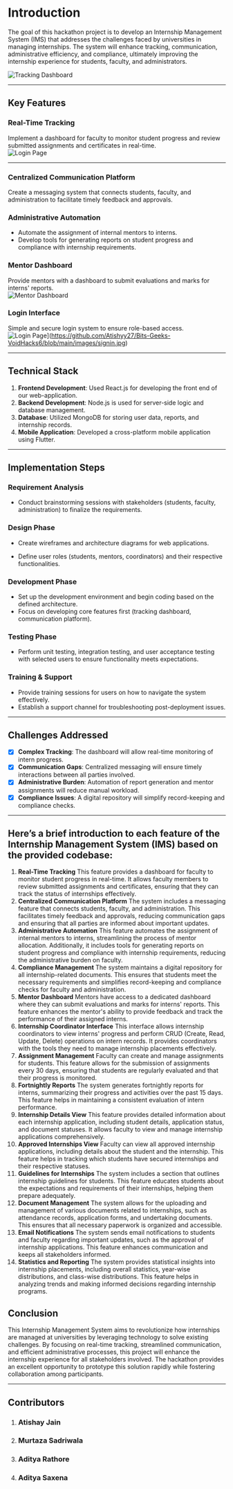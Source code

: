 # **Introduction**

The goal of this hackathon project is to develop an Internship Management System (IMS) that addresses the challenges faced by universities in managing internships. The system will enhance tracking, communication, administrative efficiency, and compliance, ultimately improving the internship experience for students, faculty, and administrators.  

![Tracking Dashboard](https://github.com/Atishyy27/Bits-Geeks-VoidHacks6/blob/main/images/intern_dashboard.jpg) <!-- Add tracking dashboard screenshot -->

---

## **Key Features**  

### **Real-Time Tracking**  

Implement a dashboard for faculty to monitor student progress and review submitted assignments and certificates in real-time.  
![Login Page](https://github.com/Atishyy27/Bits-Geeks-VoidHacks6/blob/main/images/signin.jpg) <!-- Add login page screenshot -->

---
### **Centralized Communication Platform**  

Create a messaging system that connects students, faculty, and administration to facilitate timely feedback and approvals. 

### **Administrative Automation**  

- Automate the assignment of internal mentors to interns.  
- Develop tools for generating reports on student progress and compliance with internship requirements.  

### **Mentor Dashboard**  

Provide mentors with a dashboard to submit evaluations and marks for interns' reports.  
![Mentor Dashboard](https://github.com/Atishyy27/Bits-Geeks-VoidHacks6/blob/main/images/mentor.jpg) <!-- Add mentor dashboard screenshot -->

### **Login Interface**  

Simple and secure login system to ensure role-based access.  
![Login Page]('images\signin.jpg)](https://github.com/Atishyy27/Bits-Geeks-VoidHacks6/blob/main/images/signin.jpg) <!-- Add login page screenshot -->

---

## **Technical Stack**  

1. **Frontend Development**: Used React.js for developing the front end of our web-application.  
2. **Backend Development**: Node.js is used for server-side logic and database management.  
3. **Database**: Utilized MongoDB for storing user data, reports, and internship records.  
4. **Mobile Application**: Developed a cross-platform mobile application using Flutter.  

---

## **Implementation Steps**  

### **Requirement Analysis**  

- Conduct brainstorming sessions with stakeholders (students, faculty, administration) to finalize the requirements.

### **Design Phase**  

- Create wireframes and architecture diagrams for web applications.  

- Define user roles (students, mentors, coordinators) and their respective functionalities.

### **Development Phase**  

- Set up the development environment and begin coding based on the defined architecture.  
- Focus on developing core features first (tracking dashboard, communication platform).

### **Testing Phase**  

- Perform unit testing, integration testing, and user acceptance testing with selected users to ensure functionality meets expectations.

### **Training & Support**  

- Provide training sessions for users on how to navigate the system effectively.  
- Establish a support channel for troubleshooting post-deployment issues.

---

## **Challenges Addressed**  

- [x] **Complex Tracking**: The dashboard will allow real-time monitoring of intern progress.  
- [x] **Communication Gaps**: Centralized messaging will ensure timely interactions between all parties involved.  
- [x] **Administrative Burden**: Automation of report generation and mentor assignments will reduce manual workload.  
- [x] **Compliance Issues**: A digital repository will simplify record-keeping and compliance checks.  

---

## **Here’s a brief introduction to each feature of the Internship Management System (IMS) based on the provided codebase**:
1. **Real-Time Tracking**
This feature provides a dashboard for faculty to monitor student progress in real-time. It allows faculty members to review submitted assignments and certificates, ensuring that they can track the status of internships effectively.
2. **Centralized Communication Platform**
The system includes a messaging feature that connects students, faculty, and administration. This facilitates timely feedback and approvals, reducing communication gaps and ensuring that all parties are informed about important updates.
3. **Administrative Automation**
This feature automates the assignment of internal mentors to interns, streamlining the process of mentor allocation. Additionally, it includes tools for generating reports on student progress and compliance with internship requirements, reducing the administrative burden on faculty.
4. **Compliance Management**
The system maintains a digital repository for all internship-related documents. This ensures that students meet the necessary requirements and simplifies record-keeping and compliance checks for faculty and administration.
5. **Mentor Dashboard**
Mentors have access to a dedicated dashboard where they can submit evaluations and marks for interns' reports. This feature enhances the mentor's ability to provide feedback and track the performance of their assigned interns.
6. **Internship Coordinator Interface**
This interface allows internship coordinators to view interns' progress and perform CRUD (Create, Read, Update, Delete) operations on intern records. It provides coordinators with the tools they need to manage internship placements effectively.
7. **Assignment Management**
Faculty can create and manage assignments for students. This feature allows for the submission of assignments every 30 days, ensuring that students are regularly evaluated and that their progress is monitored.
8. **Fortnightly Reports**
The system generates fortnightly reports for interns, summarizing their progress and activities over the past 15 days. This feature helps in maintaining a consistent evaluation of intern performance.
9. **Internship Details View**
This feature provides detailed information about each internship application, including student details, application status, and document statuses. It allows faculty to view and manage internship applications comprehensively.
10. **Approved Internships View**
Faculty can view all approved internship applications, including details about the student and the internship. This feature helps in tracking which students have secured internships and their respective statuses.
11. **Guidelines for Internships**
The system includes a section that outlines internship guidelines for students. This feature educates students about the expectations and requirements of their internships, helping them prepare adequately.
12. **Document Management**
The system allows for the uploading and management of various documents related to internships, such as attendance records, application forms, and undertaking documents. This ensures that all necessary paperwork is organized and accessible.
13. **Email Notifications**
The system sends email notifications to students and faculty regarding important updates, such as the approval of internship applications. This feature enhances communication and keeps all stakeholders informed.
14. **Statistics and Reporting**
The system provides statistical insights into internship placements, including overall statistics, year-wise distributions, and class-wise distributions. This feature helps in analyzing trends and making informed decisions regarding internship programs.

## **Conclusion**  

This Internship Management System aims to revolutionize how internships are managed at universities by leveraging technology to solve existing challenges. By focusing on real-time tracking, streamlined communication, and efficient administrative processes, this project will enhance the internship experience for all stakeholders involved. The hackathon provides an excellent opportunity to prototype this solution rapidly while fostering collaboration among participants.

---

## **Contributors**  

1. ### Atishay Jain  
2. ### Murtaza Sadriwala  
3. ### Aditya Rathore  
4. ### Aditya Saxena  
